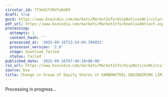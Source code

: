 ```yaml
---
circular_id: 773eb2fd9d7a8d89
draft: true
guid: https://www.bseindia.com/markets/MarketInfo/DispNoticesNCirculars.aspx?Noticeid={92BE4775-D0C2-41B4-9F91-399D70DAA128}&noticeno=20250916-3&dt=09/16/2025&icount=3&totcount=62&flag=0
pdf_url: https://www.bseindia.com/markets/MarketInfo/DownloadAttach.aspx?id=20250916-3&attachedId=
processing:
  attempts: 1
  content_hash: ''
  processed_at: '2025-09-16T12:54:04.394852'
  processor_version: '2.0'
  stage: download_failed
  status: failed
published_date: '2025-09-16T07:40:10+00:00'
rss_url: https://www.bseindia.com/markets/MarketInfo/DispNoticesNCirculars.aspx?Noticeid={92BE4775-D0C2-41B4-9F91-399D70DAA128}&noticeno=20250916-3&dt=09/16/2025&icount=3&totcount=62&flag=0
source: bse
title: Change in Group of Equity Shares of KARBONSTEEL ENGINEERING LIMITED
---
```


Processing in progress...